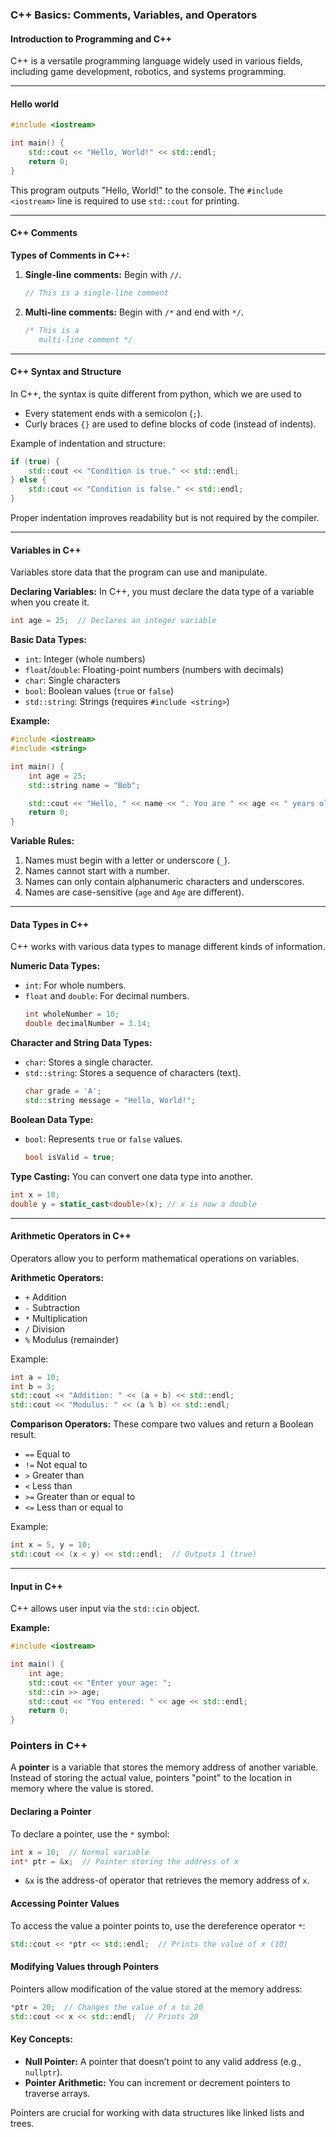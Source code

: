 ### C++ Basics: Comments, Variables, and Operators

#### Introduction to Programming and C++
C++ is a versatile programming language widely used in various fields, including game development, robotics, and systems programming. 

---

#### Hello world
```cpp
#include <iostream>

int main() {
    std::cout << "Hello, World!" << std::endl;
    return 0;
}
```
This program outputs "Hello, World!" to the console. The `#include <iostream>` line is required to use `std::cout` for printing.

---

#### C++ Comments

**Types of Comments in C++:**
1. **Single-line comments:** Begin with `//`.
   ```cpp
   // This is a single-line comment
   ```
2. **Multi-line comments:** Begin with `/*` and end with `*/`.
   ```cpp
   /* This is a
      multi-line comment */
   ```


---

#### C++ Syntax and Structure
In C++, the syntax is quite different from python, which we are used to
- Every statement ends with a semicolon (`;`).
- Curly braces `{}` are used to define blocks of code (instead of indents).

Example of indentation and structure:
```cpp
if (true) {
    std::cout << "Condition is true." << std::endl;
} else {
    std::cout << "Condition is false." << std::endl;
}
```
Proper indentation improves readability but is not required by the compiler.

---

#### Variables in C++
Variables store data that the program can use and manipulate.

**Declaring Variables:**
In C++, you must declare the data type of a variable when you create it.
```cpp
int age = 25;  // Declares an integer variable
```

**Basic Data Types:**
- `int`: Integer (whole numbers)
- `float`/`double`: Floating-point numbers (numbers with decimals)
- `char`: Single characters
- `bool`: Boolean values (`true` or `false`)
- `std::string`: Strings (requires `#include <string>`)

**Example:**
```cpp
#include <iostream>
#include <string>

int main() {
    int age = 25;
    std::string name = "Bob";

    std::cout << "Hello, " << name << ". You are " << age << " years old." << std::endl;
    return 0;
}
```

**Variable Rules:**
1. Names must begin with a letter or underscore (`_`).
2. Names cannot start with a number.
3. Names can only contain alphanumeric characters and underscores.
4. Names are case-sensitive (`age` and `Age` are different).

---

#### Data Types in C++
C++ works with various data types to manage different kinds of information.

**Numeric Data Types:**
- `int`: For whole numbers.
- `float` and `double`: For decimal numbers.
  ```cpp
  int wholeNumber = 10;
  double decimalNumber = 3.14;
  ```

**Character and String Data Types:**
- `char`: Stores a single character.
- `std::string`: Stores a sequence of characters (text).
  ```cpp
  char grade = 'A';
  std::string message = "Hello, World!";
  ```

**Boolean Data Type:**
- `bool`: Represents `true` or `false` values.
  ```cpp
  bool isValid = true;
  ```

**Type Casting:**
You can convert one data type into another.
```cpp
int x = 10;
double y = static_cast<double>(x); // x is now a double
```

---

#### Arithmetic Operators in C++
Operators allow you to perform mathematical operations on variables.

**Arithmetic Operators:**
- `+` Addition
- `-` Subtraction
- `*` Multiplication
- `/` Division
- `%` Modulus (remainder)

Example:
```cpp
int a = 10;
int b = 3;
std::cout << "Addition: " << (a + b) << std::endl;
std::cout << "Modulus: " << (a % b) << std::endl;
```

**Comparison Operators:**
These compare two values and return a Boolean result.
- `==` Equal to
- `!=` Not equal to
- `>` Greater than
- `<` Less than
- `>=` Greater than or equal to
- `<=` Less than or equal to

Example:
```cpp
int x = 5, y = 10;
std::cout << (x < y) << std::endl;  // Outputs 1 (true)
```

---

#### Input in C++
C++ allows user input via the `std::cin` object.

**Example:**
```cpp
#include <iostream>

int main() {
    int age;
    std::cout << "Enter your age: ";
    std::cin >> age;
    std::cout << "You entered: " << age << std::endl;
    return 0;
}
```

### Pointers in C++

A **pointer** is a variable that stores the memory address of another variable. Instead of storing the actual value, pointers "point" to the location in memory where the value is stored.

#### Declaring a Pointer
To declare a pointer, use the `*` symbol:
```cpp
int x = 10;  // Normal variable
int* ptr = &x;  // Pointer storing the address of x
```
- `&x` is the address-of operator that retrieves the memory address of `x`.

#### Accessing Pointer Values
To access the value a pointer points to, use the dereference operator `*`:
```cpp
std::cout << *ptr << std::endl;  // Prints the value of x (10)
```

#### Modifying Values through Pointers
Pointers allow modification of the value stored at the memory address:
```cpp
*ptr = 20;  // Changes the value of x to 20
std::cout << x << std::endl;  // Prints 20
```

#### Key Concepts:
- **Null Pointer:** A pointer that doesn’t point to any valid address (e.g., `nullptr`).
- **Pointer Arithmetic:** You can increment or decrement pointers to traverse arrays.

Pointers are crucial for working with data structures like linked lists and trees.



